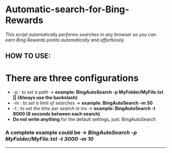# Automatic-search-for-Bing-Rewards
*This script automatically performs searches in any browser so you can earn Bing Rewards points automatically and effortlessly.*


## HOW TO USE:
# There are three configurations 
*   -p : *to set a path*  ->  **example: BingAutoSearch -p MyFolder/MyFile.txt || (Always use the backslash)**  
*   -m : *to set a limit of searches*  ->  **example: BingAutoSearch -m 30** 
*   -t : *to set the time per search in ms* -> **example: BingAutoSearch -t 8000 (8 seconds between each search)**
*   **Do not write anything** for the default settings, just: BingAutoSearch

  ### A complete example could be  ->  ***BingAutoSearch -p MyFolder/MyFile.txt -t 3000 -m 10***
-----
    
